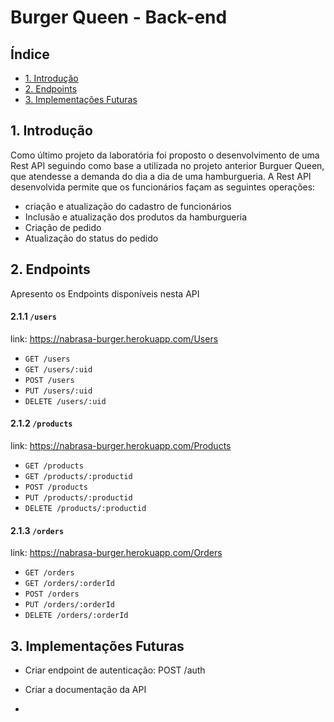 # Burger Queen - Back-end

## Índice

* [1. Introdução](#1-Introdução)
* [2. Endpoints](#2-Endpoints)
* [3. Implementações Futuras](#3-Implementações-Futuras)


## 1. Introdução

Como último projeto da laboratória foi proposto o desenvolvimento de uma Rest API seguindo como base a utilizada no projeto anterior Burguer Queen, que atendesse a demanda do dia a dia de uma hamburgueria. A Rest API desenvolvida permite que os funcionários façam as seguintes operações:

* criação e atualização do cadastro de funcionários
* Inclusão e atualização dos produtos da hamburgueria
* Criação de pedido
* Atualização do status do pedido

## 2. Endpoints

Apresento os Endpoints disponíveis nesta API

#### 2.1.1 `/users`

link: https://nabrasa-burger.herokuapp.com/Users

* `GET /users`
* `GET /users/:uid`
* `POST /users`
* `PUT /users/:uid`
* `DELETE /users/:uid`

#### 2.1.2 `/products`

link: https://nabrasa-burger.herokuapp.com/Products

* `GET /products`
* `GET /products/:productid`
* `POST /products`
* `PUT /products/:productid`
* `DELETE /products/:productid`

#### 2.1.3 `/orders`

link: https://nabrasa-burger.herokuapp.com/Orders

* `GET /orders`
* `GET /orders/:orderId`
* `POST /orders`
* `PUT /orders/:orderId`
* `DELETE /orders/:orderId`


## 3. Implementações Futuras

* Criar endpoint de autenticação: POST /auth
* Criar a documentação da API

* 


